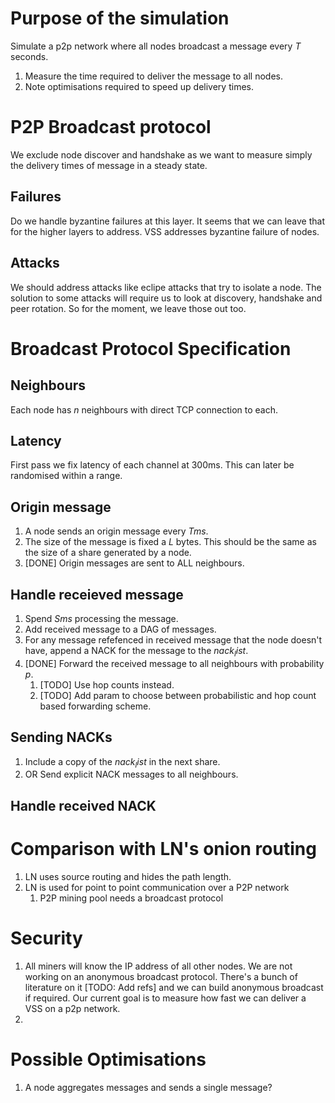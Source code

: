 
# Purpose of the simulation

Simulate a p2p network where all nodes broadcast a message every $T$
seconds.

1. Measure the time required to deliver the message to all nodes.
2. Note optimisations required to speed up delivery times.

# P2P Broadcast protocol

We exclude node discover and handshake as we want to measure simply
the delivery times of message in a steady state.

## Failures

Do we handle byzantine failures at this layer. It seems that we can
leave that for the higher layers to address. VSS addresses byzantine
failure of nodes. 

## Attacks

We should address attacks like eclipe attacks that try to isolate a
node. The solution to some attacks will require us to look at
discovery, handshake and peer rotation. So for the moment, we leave
those out too.

# Broadcast Protocol Specification

## Neighbours

Each node has $n$ neighbours with direct TCP connection to each.

## Latency

First pass we fix latency of each channel at 300ms. This can later be
randomised within a range.

## Origin message

1. A node sends an origin message every $Tms$.
2. The size of the message is fixed a $L$ bytes. This should be the
   same as the size of a share generated by a node.
3. [DONE] Origin messages are sent to ALL neighbours.
   
## Handle receieved message

1. Spend $Sms$ processing the message.
2. Add received message to a DAG of messages.
3. For any message refefenced in received message that the node
   doesn't have, append a NACK for the message to the $nack_list$.
4. [DONE] Forward the received message to all neighbours with probability $p$.
   1. [TODO] Use hop counts instead. 
   2. [TODO] Add param to choose between probabilistic and hop count
      based forwarding scheme.
   
      
## Sending NACKs

1. Include a copy of the $nack_list$ in the next share.
2. OR Send explicit NACK messages to all neighbours.

## Handle received NACK

# Comparison with LN's onion routing

1. LN uses source routing and hides the path length.
2. LN is used for point to point communication over a P2P network
   1. P2P mining pool needs a broadcast protocol

# Security

1. All miners will know the IP address of all other nodes. We are not
   working on an anonymous broadcast protocol. There's a bunch of
   literature on it [TODO: Add refs] and we can build anonymous
   broadcast if required. Our current goal is to measure how fast we
   can deliver a VSS on a p2p network.
2. 

# Possible Optimisations

1. A node aggregates messages and sends a single message?
